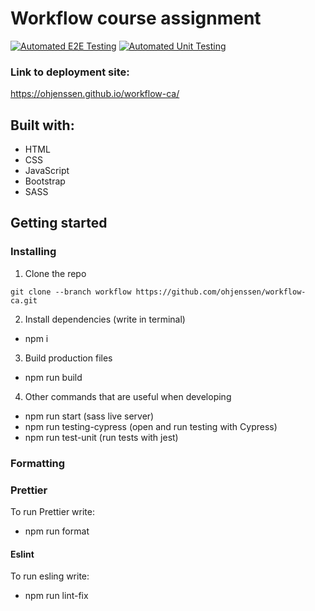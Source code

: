 # Workflow course assignment

[![Automated E2E Testing](https://github.com/ohjenssen/workflow-ca/actions/workflows/e2e-test.yml/badge.svg?branch=workflow-automated-testing)](https://github.com/ohjenssen/workflow-ca/actions/workflows/e2e-test.yml)
[![Automated Unit Testing](https://github.com/ohjenssen/workflow-ca/actions/workflows/unit-test.yml/badge.svg?branch=workflow-automated-testing)](https://github.com/ohjenssen/workflow-ca/actions/workflows/unit-test.yml)


### Link to deployment site:
https://ohjenssen.github.io/workflow-ca/

## Built with:
- HTML
- CSS
- JavaScript
- Bootstrap
- SASS

## Getting started

### Installing 
1. Clone the repo
```
git clone --branch workflow https://github.com/ohjenssen/workflow-ca.git
```

2. Install dependencies (write in terminal)
- npm i 

3. Build production files
- npm run build

4. Other commands that are useful when developing
- npm run start (sass live server)
- npm run testing-cypress (open and run testing with Cypress)
- npm run test-unit (run tests with jest)

### Formatting
### Prettier
To run Prettier write:
- npm run format

#### Eslint
To run esling write:
- npm run lint-fix
